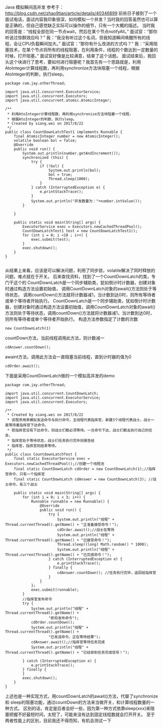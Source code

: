Java 模拟瞬间高并发
  参考于：http://blog.csdn.net/zhao9tian/article/details/40346899
  前些日子接到了一个面试电话，面试内容我印象很深，如何模拟一个并发？当时我的回答虽然也可以算是正确的，但自己感觉缺乏实际可以操作的细节，只有一个大概的描述。
  当时我的回答是：“线程全部在同一节点wait，然后在某个节点notifyAll。”
  面试官：“那你听说过惊群效应吗？”
  我：“我没有听过这个名词，但我知道瞬间唤醒所有的线程，会让CPU负载瞬间加大。”
  面试官：“那你有什么改进的方式吗？”
  我：“采用阻塞技术，在某个节点将所有的线程阻塞，在利用条件，线程的个数达到一定数量的时候，打开阻塞。”
  面试官好像是比较满意，结束了这个话题。
  面试结束后，我回头这个块进行了思考，要如何进行阻塞呢？我首先有一个思路就是，利用AtoInteger计算线程数，再利用synchronize方法块阻塞一个线程，根据AtoInteger的判断，执行sleep。      

```
package com.jay.otherThread;

import java.util.concurrent.ExecutorService;
import java.util.concurrent.Executors;
import java.util.concurrent.atomic.AtomicInteger;

/**
 * 利用AtoInteger计算线程数，再利用synchronize方法块阻塞一个线程，
 * 根据AtoInteger的判断，执行sleep。
 * Created by xiang.wei on 2017/8/22
 */
public class CountDownLatchTest1 implements Runnable {
    final AtomicInteger number = new AtomicInteger();
    volatile boolean bol = false;
    @Override
    public void run() {
        System.out.println(number.getAndIncrement());
        synchronized (this) {
            try {
                if (!bol) {
                    System.out.println(bol);
                    bol = true;
                    Thread.sleep(1000);
                }
            } catch (InterruptedException e) {
                e.printStackTrace();
            }
            System.out.println("并发数量为："+number.intValue());
        }

    }

    public static void main(String[] args) {
        ExecutorService exec = Executors.newCachedThreadPool();
        CountDownLatchTest1 test = new CountDownLatchTest1();
        for (int i = 0; i <10 ; i++) {
            exec.submit(test);
        }
        exec.shutdown();
    }
}


```
从结果上来看，应该是可以解决问题，利用了同步锁，volatile解决了同时释放的问题，难点就在于开关。
后来查找资料，找到了一个CountDownLatch的类，专门干这个的
CountDownLatch是一个同步辅助类，犹如倒计时计数器，创建对象时通过构造方法设置初始值，
调用CountDownLatch对象的await()方法则处于等待状态，
调用countDown()方法就将计数器减1，当计数到达0时，则所有等待者或单个等待者开始执行。
CountDownLatch是一个同步辅助类，犹如倒计时计数器，创建对象时通过构造方法设置初始值，调用CountDownLatch对象的await()方法则处于等待状态，调用countDown()方法就将计数器减1，当计数到达0时，则所有等待者或单个等待者开始执行。
构造方法参数指定了计数的次数
```
new CountDownLatch(1) 
```
countDown方法，当前线程调用此方法，则计数减一

```
cdAnswer.countDown();  
```
awaint方法，调用此方法会一直阻塞当前线程，直到计时器的值为0
```
cdOrder.await();  
```
下面是采用CountDownLatch做的一个模拟高并发的demo
```
package com.jay.otherThread;

import java.util.concurrent.CountDownLatch;
import java.util.concurrent.ExecutorService;
import java.util.concurrent.Executors;

/**
 * Created by xiang.wei on 2017/8/22
 * 该程序用来模拟发送命令与执行命令，主线程代表指挥官，新建3个线程代表战士，战士一直等待着指挥官下达命令，
 * 若指挥官没有下达命令，则战士们都必须等待。一旦命令下达，战士们都去执行自己的任务，
 * 指挥官处于等待状态，战士们任务执行完毕则报告给
 * 指挥官，指挥官则结束等待。
 */
public class CountdownLatchTest {
    final static ExecutorService exec = Executors.newCachedThreadPool();//创建一个线程池
    final static CountDownLatch cdOrder = new CountDownLatch(1);//指挥官命令，只有一个指挥官
    final static CountDownLatch cdAnswer = new CountDownLatch(3); //战士命令，有三个战士

    public static void main(String[] args) {
        for (int i = 0; i < 3; i++) {
            Runnable runnable = new Runnable() {
                @Override
                public void run() {
                    try {
                        System.out.println("线程" + Thread.currentThread().getName() + "正准备接受命令！");
                        cdOrder.await();//战士在等待
                        System.out.println("线程" + Thread.currentThread().getName() + "已接受命令！");
                        Thread.sleep((long) Math.random() * 1000);
                        System.out.println("线程" + Thread.currentThread().getName() + "已完成命令！");
                    } catch (InterruptedException e) {
                        e.printStackTrace();
                    } finally {
                        cdAnswer.countDown(); //任务执行完毕，返回给指挥官
                    }
                }
            };
            exec.submit(runnable);
        }
        //指挥官发布命令
        try {
            System.out.println("线程" + Thread.currentThread().getName() +
                    "即将发布命令");
            cdOrder.countDown();
            System.out.println("线程" + Thread.currentThread().getName() +
                    "已发送命令，正在等待结果");
            cdAnswer.await();//指挥官等待任务完成
            System.out.println("线程" + Thread.currentThread().getName() + "已经收到任务完成信号！");

        } catch (InterruptedException e) {
            e.printStackTrace();
        } finally {
        }
        exec.shutdown();
    }
}
```
上述也是一种实现方式，用countDownLatch的await()方法，代替了synchronize 和 sleep的阻塞功能，通过countDown的方法来当做开关，和计算线程数量的一种方式。
区别的话，肯定是后者会好一些，因为第一种方式依靠sleep(xxx)来阻塞把握不好最短时间，太短了，可能来没有达到固定线程数就会打开开关。
至于两者性能上的区别，目前我还不得而知，有机会测试一下